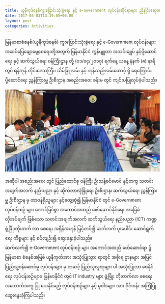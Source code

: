 ```yaml
---
title: ယူနီကုဒ်စနစ်ကူးပြောင်းသုံးစွဲရေး နှင့် e-Government လုပ်ငန်းဆိုင်ရာများ ညှိနှိုင်းဆွေးနွေး
date: 2017-05-03T13:19:05+00:00
layout: post
categories: Activities
---
```

မြန်မာစာစံစနစ်(ယူနီကုဒ်စနစ်) ကူးပြောင်းသုံးစွဲရေး နှင့် e-Government လုပ်ငန်းများ အဆင်ပြေချောမွေ့စေရေးတို့အတွက် မြန်မာနိုင်ငံ ကွန်ပျူတာ အသင်းချုပ် နှင့်ပို့ဆောင်ရေး နှင့် ဆက်သွယ်ရေး ဝန်ကြီးဌာန တို့ (၀၁/၀၄/၂၀၁၇) ရက်နေ့ ယနေ့ နံနက် (၈) နာရီတွင် ရန်ကုန် တိုင်းဒေသကြီး၊ သိမ်ဖြူလမ်း နှင့် ကုန်သည်လမ်းထောင့် ရှိ ရေကြောင်း ပို့ဆောင်ရေး ညွှန်ကြားမှူ ဦးစီးဌာန အစည်းအဝေး ခန်းမ တွင် ကျင်းပပြုလုပ်ခဲ့ပါသည်။

![egov meeting](/images/egov-meeting.png)

အဆိုပါ အစည်းအဝေး တွင် ပြည်ထောင်စု ဝန်ကြီး ဦးသန့်စင်မောင် နှင့်တကွ သတင်းအချက်အလက် နည်းပညာ နှင့် ဆိုက်ဘာလုံခြုံရေး ဦးစီးဌာန၊ ဆက်သွယ်ရေး ညွှန်ကြားမှူ ဦးစီးဌာန မှ တာဝန်ရှိသူများ နှင့်တွေ့ဆုံ၍ မြန်မာနိုင်ငံ တွင် e-Government လုပ်ငန်းစဉ် များ အောင်မြင်စွာ အကောင်အထည် ဖော်ဆောင်နိုင်ရေး အခြေခံ လိုအပ်ချက် ဖြစ်သော သတင်းအချက်အလက် ဆက်သွယ်ရေး နည်းပညာ (ICT) ကဏ္ဍ ဖွံ့ဖြိုးတိုးတက် လာ စေရေး အရှိန်အဟုန် မြှင့်တင်၍ ဆက်လက် ပူးပေါင်း ဆောင်ရွက်ရေး ကိစ္စများ နှင့် စပ်လျဉ်း၍ ဆွေးနွေးခဲ့ပါသည်။  
ဆက်လက်၍ e-Government လုပ်ငန်းစဉ် များ အကောင်အထည် ဖော်ဆောင်ရာ ၌ မြန်မာစာ စံစနစ်အဖြစ် ယူနီကုတ်အား အသုံးပြုသွား ရာတွင် အစိုးရ ဌာနများ အပြင် ပြည်သူ့ဝန်ဆောင်မှု လုပ်ငန်းများ မှ တဆင့် ပြည်သူလူထုများ ပါ အသုံးပြုလာ စေနိုင်ရေး လုပ်ငန်းစဉ်များ၊ မြန်မာနိုင်ငံ တွင် IT industry များ ဖွံ့ဖြိုး တိုးတက်လာ စေရေး အထောက်အကူ ပြု ပေးနိုင်မည့် လုပ်ငန်းစဉ်များ နှင့် မူဝါဒများ အား ဝိုင်းဝန်း အကြံပြု ဆွေးနွေးခဲ့ကြပါသည်။